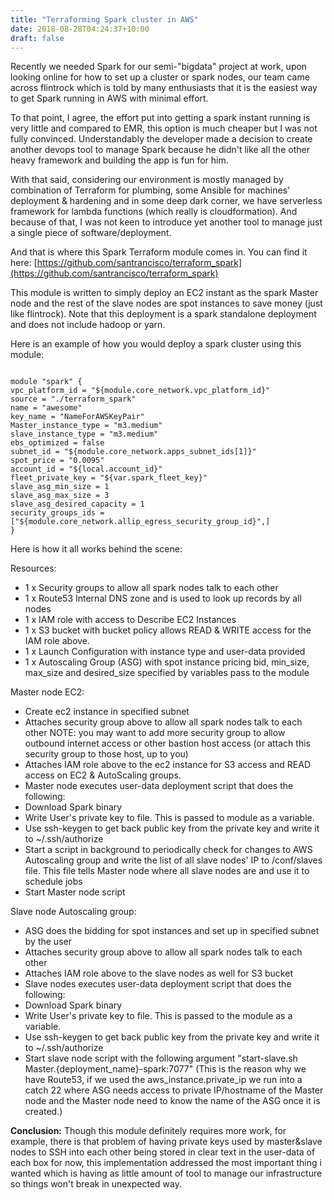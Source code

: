```yaml
---
title: "Terraforming Spark cluster in AWS"
date: 2018-08-28T04:24:37+10:00
draft: false
---
```


Recently we needed Spark for our semi-"bigdata" project at work, upon looking online for how to set up a cluster or spark nodes, our team came across flintrock which is told by many enthusiasts that it is the easiest way to get Spark running in AWS with minimal effort.

To that point, I agree, the effort put into getting a spark instant running is very little and compared to EMR, this option is much cheaper but I was not fully convinced. Understandably the developer made a decision to create another devops tool to manage Spark because he didn't like all the other heavy framework and building the app is fun for him.

With that said, considering our environment is mostly managed by combination of Terraform for plumbing, some Ansible for machines' deployment & hardening and in some deep dark corner, we have serverless framework for lambda functions (which really is cloudformation). And because of that, I was not keen to introduce yet another tool to manage just a single piece of software/deployment.

And that is where this Spark Terraform module comes in. You can find it here: [https://github.com/santrancisco/terraform_spark](https://github.com/santrancisco/terraform_spark)

This module is written to simply deploy an EC2 instant as the spark Master node and the rest of the slave nodes are spot instances to save money (just like flintrock). Note that this deployment is a spark standalone deployment and does not include hadoop or yarn.

Here is an example of how you would deploy a spark cluster using this module:

```

module "spark" {
vpc_platform_id = "${module.core_network.vpc_platform_id}"
source = "./terraform_spark"
name = "awesome"
key_name = "NameForAWSKeyPair"
Master_instance_type = "m3.medium"
slave_instance_type = "m3.medium"
ebs_optimized = false
subnet_id = "${module.core_network.apps_subnet_ids[1]}"
spot_price = "0.0095"
account_id = "${local.account_id}"
fleet_private_key = "${var.spark_fleet_key}"
slave_asg_min_size = 1
slave_asg_max_size = 3
slave_asg_desired_capacity = 1
security_groups_ids = ["${module.core_network.allip_egress_security_group_id}",]
}

```

Here is how it all works behind the scene:

Resources:
- 1 x Security groups to allow all spark nodes talk to each other
- 1 x Route53 Internal DNS zone and is used to look up records by all nodes
- 1 x IAM role with access to Describe EC2 Instances
- 1 x S3 bucket with bucket policy allows READ & WRITE access for the IAM role above.
- 1 x Launch Configuration with instance type and user-data provided
- 1 x Autoscaling Group (ASG) with spot instance pricing bid, min_size, max_size and desired_size specified by variables pass to the module

Master node EC2: 

- Create ec2 instance in specified subnet
- Attaches security group above to allow all spark nodes talk to each other
NOTE: you may want to add more security group to allow outbound internet access or other bastion host access (or attach this security group to those host, up to you)
- Attaches IAM role above to the ec2 instance for S3 access and READ access on EC2 & AutoScaling groups.
- Master node executes user-data deployment script that does the following:
- Download Spark binary
- Write User's private key to file. This is passed to module as a variable.
- Use ssh-keygen to get back public key from the private key and write it to ~/.ssh/authorize
- Start a script in background to periodically check for changes to AWS Autoscaling group and write the list of all slave nodes' IP to /conf/slaves file. This file tells Master node where all slave nodes are and use it to schedule jobs
- Start Master node script

Slave node Autoscaling group:

- ASG does the bidding for spot instances and set up in specified subnet by the user
- Attaches security group above to allow all spark nodes talk to each other
- Attaches IAM role above to the slave nodes as well for S3 bucket
- Slave nodes executes user-data deployment script that does the following:
- Download Spark binary
- Write User's private key to file. This is passed to the module as a variable.
- Use ssh-keygen to get back public key from the private key and write it to ~/.ssh/authorize
- Start slave node script with the following argument "start-slave.sh Master.{deployment_name}-spark:7077" (This is the reason why we have Route53, if we used the aws_instance.private_ip we run into a catch 22 where ASG needs access to private IP/hostname of the Master node and the Master node need to know the name of the ASG once it is created.)


__Conclusion:__ Though this module definitely requires more work, for example, there is that problem of having private keys used by master&slave nodes to SSH into each other being stored in clear text in the user-data of each box for now, this implementation addressed the most important thing i wanted which is having as little amount of tool to manage our infrastructure so things won't break in unexpected way.